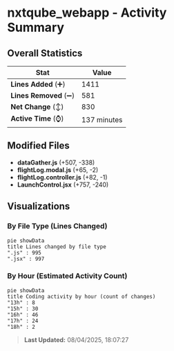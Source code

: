 # nxtqube_webapp - Activity Summary 

## Overall Statistics

| Stat                   | Value                                                             |
| ---------------------- | ----------------------------------------------------------------- |
| **Lines Added** (➕)   | 1411                                          |
| **Lines Removed** (➖) | 581                                        |
| **Net Change** (↕)    | 830                |
| **Active Time** (⌚)   | 137 minutes |


## Modified Files
- **dataGather.js** (+507, -338)
- **flightLog.modal.js** (+65, -2)
- **flightLog.controller.js** (+82, -1)
- **LaunchControl.jsx** (+757, -240)

## Visualizations

### By File Type (Lines Changed)

```mermaid
pie showData
title Lines changed by file type
".js" : 995
".jsx" : 997
```

### By Hour (Estimated Activity Count)

```mermaid
pie showData
title Coding activity by hour (count of changes)
"13h" : 8
"15h" : 30
"16h" : 46
"17h" : 24
"18h" : 2
```


> **Last Updated:** 08/04/2025, 18:07:27